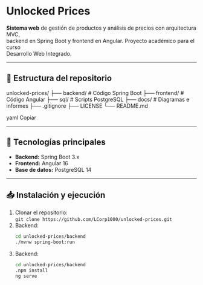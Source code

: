 # Unlocked Prices

**Sistema web** de gestión de productos y análisis de precios con arquitectura MVC,  
backend en Spring Boot y frontend en Angular. Proyecto académico para el curso  
Desarrollo Web Integrado.

---

## 📂 Estructura del repositorio

unlocked-prices/
├── backend/ # Código Spring Boot
├── frontend/ # Código Angular
├── sql/ # Scripts PostgreSQL
├── docs/ # Diagramas e informes
├── .gitignore
├── LICENSE
└── README.md

yaml
Copiar

---

## 🚀 Tecnologías principales

- **Backend:** Spring Boot 3.x  
- **Frontend:** Angular 16  
- **Base de datos:** PostgreSQL 14  

---

## 📥 Instalación y ejecución

1. Clonar el repositorio:  
   `git clone https://github.com/LCorp1000/unlocked-prices.git`  
2. Backend:  
   ```bash
   cd unlocked-prices/backend
   ./mvnw spring-boot:run
3. Backend:  
   ```bash
   cd unlocked-prices/backend
   .npm install
   ng serve



